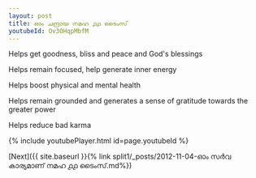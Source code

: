 ```yaml
---
layout: post
title: ഓം ചന്ദ്രായ നമഹ ൧൧ ടൈംസ്
youtubeId: Ov3OHqpMbfM
---
```

 
 
Helps get goodness, bliss and peace and God's blessings
 
Helps remain focused, help generate inner energy 
 
Helps boost physical and mental health 
 
Helps remain grounded and generates a sense of gratitude towards the greater power 
 
Helps reduce bad karma
 
 
 
 


{% include youtubePlayer.html id=page.youtubeId %}
 
[Next]({{ site.baseurl }}{% link  split1/_posts/2012-11-04-ഓം സർവ കാര്യമാണ് നമഹ ൧൧ ടൈംസ്.md%})
 
